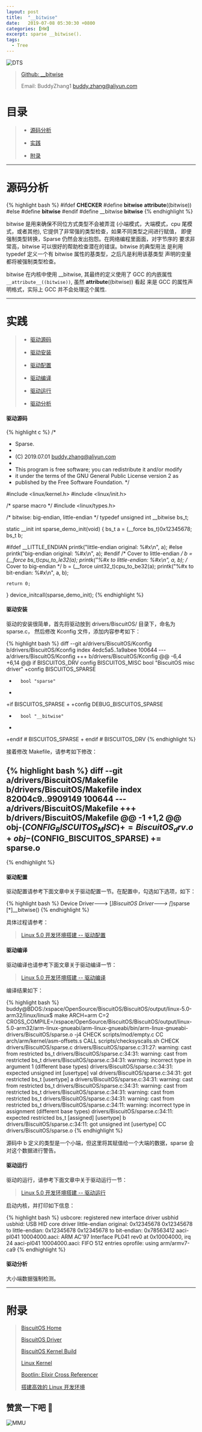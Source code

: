 ```yaml
---
layout: post
title:  "__bitwise"
date:   2019-07-08 05:30:30 +0800
categories: [HW]
excerpt: sparse __bitwise().
tags:
  - Tree
---
```


![DTS](https://gitee.com/BiscuitOS_team/PictureSet/raw/Gitee/BiscuitOS/kernel/IND00000B.jpg)

> [Github: __bitwise](https://github.com/BiscuitOS/HardStack/tree/master/Algorithem/sparse/API/__bitwise)
>
> Email: BuddyZhang1 <buddy.zhang@aliyun.com>

# 目录

> - [源码分析](#源码分析)
>
> - [实践](#实践)
>
> - [附录](#附录)

-----------------------------------

# <span id="源码分析">源码分析</span>

{% highlight bash %}
#ifdef __CHECKER__
#define __bitwise__ __attribute__((bitwise))
#else
#define __bitwise__
#endif
#define __bitwise __bitwise__
{% endhighlight %}

bitwise 是用来确保不同位方式类型不会被弄混 (小端模式，大端模式，cpu
尾模式，或者其他), 它提供了非常强的类型检查，如果不同类型之间进行赋值，
即便强制类型转换，Sparse 仍然会发出抱怨。在网络编程里面面，对字节序的
要求非常高，bitwise 可以很好的帮助检查潜在的错误。bitwise 的典型用法
是利用 typedef 定义一个有 bitwise 属性的基类型，之后凡是利用该基类型
声明的变量都将被强制类型检查。

bitwise 在内核中使用 __bitwise, 其最终的定义使用了 GCC 的内嵌属性
`__attribute__((bitwise))`, 虽然 __attribute__((bitwise)) 看起
来是 GCC 的属性声明格式，实际上 GCC 并不会处理这个属性.

--------------------------------------------------

# <span id="实践">实践</span>

> - [驱动源码](#驱动源码)
>
> - [驱动安装](#驱动安装)
>
> - [驱动配置](#驱动配置)
>
> - [驱动编译](#驱动编译)
>
> - [驱动运行](#驱动运行)
>
> - [驱动分析](#驱动分析)

#### <span id="驱动源码">驱动源码</span>

{% highlight c %}
/*
 * Sparse.
 *
 * (C) 2019.07.01 <buddy.zhang@aliyun.com>
 *
 * This program is free software; you can redistribute it and/or modify
 * it under the terms of the GNU General Public License version 2 as
 * published by the Free Software Foundation.
 */

#include <linux/kernel.h>
#include <linux/init.h>

/* sparse macro */
#include <linux/types.h>

/* bitwise: big-endian, little-endian */
typedef unsigned int __bitwise bs_t;

static __init int sparse_demo_init(void)
{
	bs_t a = (__force bs_t)0x12345678;
	bs_t b;

#ifdef __LITTLE_ENDIAN
	printk("little-endian original: %#x\n", a);
#else
	printk("big-endian original:    %#x\n", a);
#endif
	/* Cover to little-endian */
	b = (__force bs_t)cpu_to_le32(a);
	printk("%#x to little-endian: %#x\n", a, b);
	/* Cover to big-endian */
	b = (__force uint32_t)cpu_to_be32(a);
	printk("%#x to bit-endian:    %#x\n", a, b);

	return 0;
}
device_initcall(sparse_demo_init);
{% endhighlight %}

#### <span id="驱动安装">驱动安装</span>

驱动的安装很简单，首先将驱动放到 drivers/BiscuitOS/ 目录下，命名为 sparse.c，
然后修改 Kconfig 文件，添加内容参考如下：

{% highlight bash %}
diff --git a/drivers/BiscuitOS/Kconfig b/drivers/BiscuitOS/Kconfig
index 4edc5a5..1a9abee 100644
--- a/drivers/BiscuitOS/Kconfig
+++ b/drivers/BiscuitOS/Kconfig
@@ -6,4 +6,14 @@ if BISCUITOS_DRV
config BISCUITOS_MISC
        bool "BiscuitOS misc driver"
+config BISCUITOS_SPARSE
+       bool "sparse"
+
+if BISCUITOS_SPARSE
+
+config DEBUG_BISCUITOS_SPARSE
+       bool "__bitwise"
+
+endif # BISCUITOS_SPARSE
+
endif # BISCUITOS_DRV
{% endhighlight %}

接着修改 Makefile，请参考如下修改：

{% highlight bash %}
diff --git a/drivers/BiscuitOS/Makefile b/drivers/BiscuitOS/Makefile
index 82004c9..9909149 100644
--- a/drivers/BiscuitOS/Makefile
+++ b/drivers/BiscuitOS/Makefile
@@ -1 +1,2 @@
obj-$(CONFIG_BISCUITOS_MISC)        += BiscuitOS_drv.o
+obj-$(CONFIG_BISCUITOS_SPARSE)     += sparse.o
--
{% endhighlight %}

#### <span id="驱动配置">驱动配置</span>

驱动配置请参考下面文章中关于驱动配置一节。在配置中，勾选如下选项，如下：

{% highlight bash %}
Device Driver--->
    [*]BiscuitOS Driver--->
        [*]sparse
            [*]__bitwise()
{% endhighlight %}

具体过程请参考：

> [Linux 5.0 开发环境搭建 -- 驱动配置](https://biscuitos.github.io/blog/Linux-5.0-arm32-Usermanual/#%E9%A9%B1%E5%8A%A8%E9%85%8D%E7%BD%AE)

#### <span id="驱动编译">驱动编译</span>

驱动编译也请参考下面文章关于驱动编译一节：

> [Linux 5.0 开发环境搭建 -- 驱动编译](https://biscuitos.github.io/blog/Linux-5.0-arm32-Usermanual/#%E7%BC%96%E8%AF%91%E9%A9%B1%E5%8A%A8)

编译结果如下：

{% highlight bash %}
buddy@BDOS:/xspace/OpenSource/BiscuitOS/BiscuitOS/output/linux-5.0-arm32/linux/linux$ make ARCH=arm C=2 CROSS_COMPILE=/xspace/OpenSource/BiscuitOS/BiscuitOS/output/linux-5.0-arm32/arm-linux-gnueabi/arm-linux-gnueabi/bin/arm-linux-gnueabi- drivers/BiscuitOS/sparse.o -j4
  CHECK   scripts/mod/empty.c
  CC      arch/arm/kernel/asm-offsets.s
  CALL    scripts/checksyscalls.sh
  CHECK   drivers/BiscuitOS/sparse.c
drivers/BiscuitOS/sparse.c:31:27: warning: cast from restricted bs_t
drivers/BiscuitOS/sparse.c:34:31: warning: cast from restricted bs_t
drivers/BiscuitOS/sparse.c:34:31: warning: incorrect type in argument 1 (different base types)
drivers/BiscuitOS/sparse.c:34:31:    expected unsigned int [usertype] val
drivers/BiscuitOS/sparse.c:34:31:    got restricted bs_t [usertype] a
drivers/BiscuitOS/sparse.c:34:31: warning: cast from restricted bs_t
drivers/BiscuitOS/sparse.c:34:31: warning: cast from restricted bs_t
drivers/BiscuitOS/sparse.c:34:31: warning: cast from restricted bs_t
drivers/BiscuitOS/sparse.c:34:31: warning: cast from restricted bs_t
drivers/BiscuitOS/sparse.c:34:11: warning: incorrect type in assignment (different base types)
drivers/BiscuitOS/sparse.c:34:11:    expected restricted bs_t [assigned] [usertype] b
drivers/BiscuitOS/sparse.c:34:11:    got unsigned int [usertype]
  CC      drivers/BiscuitOS/sparse.o
{% endhighlight %}

源码中 b 定义的类型是一个小端，但这里将其赋值给一个大端的数据，sparse
会对这个数据进行警告。

#### <span id="驱动运行">驱动运行</span>

驱动的运行，请参考下面文章中关于驱动运行一节：

> [Linux 5.0 开发环境搭建 -- 驱动运行](https://biscuitos.github.io/blog/Linux-5.0-arm32-Usermanual/#%E9%A9%B1%E5%8A%A8%E8%BF%90%E8%A1%8C)

启动内核，并打印如下信息：

{% highlight bash %}
usbcore: registered new interface driver usbhid
usbhid: USB HID core driver
little-endian original: 0x12345678
0x12345678 to little-endian: 0x12345678
0x12345678 to bit-endian:    0x78563412
aaci-pl041 10004000.aaci: ARM AC'97 Interface PL041 rev0 at 0x10004000, irq 24
aaci-pl041 10004000.aaci: FIFO 512 entries
oprofile: using arm/armv7-ca9
{% endhighlight %}

#### <span id="驱动分析">驱动分析</span>

大小端数据强制检测。

-----------------------------------------------

# <span id="附录">附录</span>

> [BiscuitOS Home](https://biscuitos.github.io/)
>
> [BiscuitOS Driver](https://biscuitos.github.io/blog/BiscuitOS_Catalogue/)
>
> [BiscuitOS Kernel Build](https://biscuitos.github.io/blog/Kernel_Build/)
>
> [Linux Kernel](https://www.kernel.org/)
>
> [Bootlin: Elixir Cross Referencer](https://elixir.bootlin.com/linux/latest/source)
>
> [搭建高效的 Linux 开发环境](https://biscuitos.github.io/blog/Linux-debug-tools/)

## 赞赏一下吧 🙂

![MMU](https://gitee.com/BiscuitOS_team/PictureSet/raw/Gitee/BiscuitOS/kernel/HAB000036.jpg)
